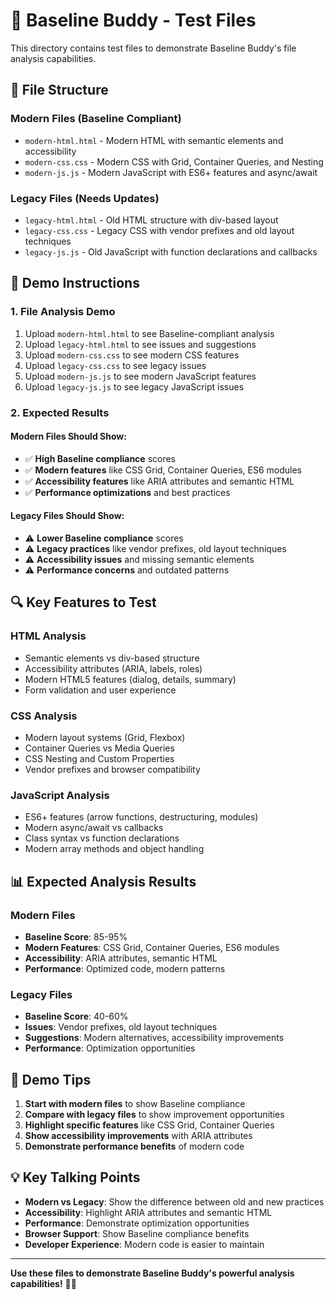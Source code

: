 # 🧪 **Baseline Buddy - Test Files**

This directory contains test files to demonstrate Baseline Buddy's file analysis capabilities.

## **📁 File Structure**

### **Modern Files (Baseline Compliant)**
- `modern-html.html` - Modern HTML with semantic elements and accessibility
- `modern-css.css` - Modern CSS with Grid, Container Queries, and Nesting
- `modern-js.js` - Modern JavaScript with ES6+ features and async/await

### **Legacy Files (Needs Updates)**
- `legacy-html.html` - Old HTML structure with div-based layout
- `legacy-css.css` - Legacy CSS with vendor prefixes and old layout techniques
- `legacy-js.js` - Old JavaScript with function declarations and callbacks

## **🎯 Demo Instructions**

### **1. File Analysis Demo**
1. Upload `modern-html.html` to see Baseline-compliant analysis
2. Upload `legacy-html.html` to see issues and suggestions
3. Upload `modern-css.css` to see modern CSS features
4. Upload `legacy-css.css` to see legacy issues
5. Upload `modern-js.js` to see modern JavaScript features
6. Upload `legacy-js.js` to see legacy JavaScript issues

### **2. Expected Results**

#### **Modern Files Should Show:**
- ✅ **High Baseline compliance** scores
- ✅ **Modern features** like CSS Grid, Container Queries, ES6 modules
- ✅ **Accessibility features** like ARIA attributes and semantic HTML
- ✅ **Performance optimizations** and best practices

#### **Legacy Files Should Show:**
- ⚠️ **Lower Baseline compliance** scores
- ⚠️ **Legacy practices** like vendor prefixes, old layout techniques
- ⚠️ **Accessibility issues** and missing semantic elements
- ⚠️ **Performance concerns** and outdated patterns

## **🔍 Key Features to Test**

### **HTML Analysis**
- Semantic elements vs div-based structure
- Accessibility attributes (ARIA, labels, roles)
- Modern HTML5 features (dialog, details, summary)
- Form validation and user experience

### **CSS Analysis**
- Modern layout systems (Grid, Flexbox)
- Container Queries vs Media Queries
- CSS Nesting and Custom Properties
- Vendor prefixes and browser compatibility

### **JavaScript Analysis**
- ES6+ features (arrow functions, destructuring, modules)
- Modern async/await vs callbacks
- Class syntax vs function declarations
- Modern array methods and object handling

## **📊 Expected Analysis Results**

### **Modern Files**
- **Baseline Score**: 85-95%
- **Modern Features**: CSS Grid, Container Queries, ES6 modules
- **Accessibility**: ARIA attributes, semantic HTML
- **Performance**: Optimized code, modern patterns

### **Legacy Files**
- **Baseline Score**: 40-60%
- **Issues**: Vendor prefixes, old layout techniques
- **Suggestions**: Modern alternatives, accessibility improvements
- **Performance**: Optimization opportunities

## **🚀 Demo Tips**

1. **Start with modern files** to show Baseline compliance
2. **Compare with legacy files** to show improvement opportunities
3. **Highlight specific features** like CSS Grid, Container Queries
4. **Show accessibility improvements** with ARIA attributes
5. **Demonstrate performance benefits** of modern code

## **💡 Key Talking Points**

- **Modern vs Legacy**: Show the difference between old and new practices
- **Accessibility**: Highlight ARIA attributes and semantic HTML
- **Performance**: Demonstrate optimization opportunities
- **Browser Support**: Show Baseline compliance benefits
- **Developer Experience**: Modern code is easier to maintain

---

**Use these files to demonstrate Baseline Buddy's powerful analysis capabilities!** 🎉✨
